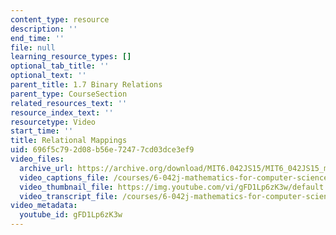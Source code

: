 ```yaml
---
content_type: resource
description: ''
end_time: ''
file: null
learning_resource_types: []
optional_tab_title: ''
optional_text: ''
parent_title: 1.7 Binary Relations
parent_type: CourseSection
related_resources_text: ''
resource_index_text: ''
resourcetype: Video
start_time: ''
title: Relational Mappings
uid: 696f5c79-2d08-b56e-7247-7cd03dce3ef9
video_files:
  archive_url: https://archive.org/download/MIT6.042JS15/MIT6_042JS15_mapping_lemma_ipod.mp4
  video_captions_file: /courses/6-042j-mathematics-for-computer-science-spring-2015/dd82f8a03dbe57d2a89cb5d14dba1859_gFD1Lp6zK3w.vtt
  video_thumbnail_file: https://img.youtube.com/vi/gFD1Lp6zK3w/default.jpg
  video_transcript_file: /courses/6-042j-mathematics-for-computer-science-spring-2015/a1c431761e4dcd719d062c94ff1a6a9e_gFD1Lp6zK3w.pdf
video_metadata:
  youtube_id: gFD1Lp6zK3w
---
```

